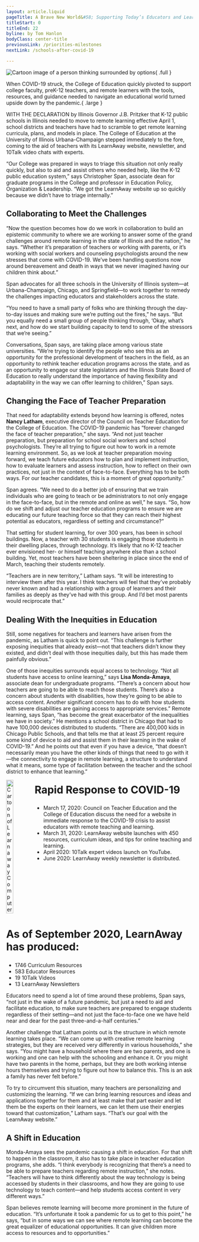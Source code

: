 ```yaml
---
layout: article.liquid
pageTitle: A Brave New World&#58; Supporting Today’s Educators and Learners
titleStart: 0
titleEnd: 22
byline: by Tom Hanlon
bodyClass: center-title
previousLink: /priorities-milestones
nextLink: /schools-after-covid-19

---
```

![Cartoon image of a person thinking surrounded by options](/img/a-brave-new-world.png){ .full }

When COVID-19 struck, the College of Education quickly pivoted to support college faculty, preK-12 teachers, and remote learners with the tools, resources, and guidance needed to navigate an educational world turned upside down by the pandemic.{ .large }

WITH THE DECLARATION by Illinois Governor J.B. Pritzker that K-12 public schools in Illinois needed to move to remote learning effective April 1, school districts and teachers have had to scramble to get remote learning curricula, plans, and models in place. The College of Education at the University of Illinois Urbana-Champaign stepped immediately to the fore, coming to the aid of teachers with its LearnAway website, newsletter, and 10Talk video chats with experts.

“Our College was prepared in ways to triage this situation not only really quickly, but also to aid and assist others who needed help, like the K-12 public education system,” says Christopher Span, associate dean for graduate programs in the College and professor in Education Policy, Organization & Leadership. “We got the LearnAway website up so quickly because we didn’t have to triage internally.”

## Collaborating to Meet the Challenges 
“Now the question becomes how do we work in collaboration to build an epistemic community to where we are working to answer some of the grand challenges around remote learning in the state of Illinois and the nation,” he says. “Whether it’s preparation of teachers or working with parents, or it’s working with social workers and counseling psychologists around the new stresses that come with COVID-19. We’ve been handling questions now around bereavement and death in ways that we never imagined having our children think about.” 

Span advocates for all three schools in the University of Illinois system—at Urbana-Champaign, Chicago, and Springfield—to work together to remedy the challenges impacting educators and stakeholders across the state. 

“You need to have a small party of folks who are thinking through the day-to-day issues and making sure we’re putting out the fires,” he says. “But you equally need a small group of people thinking through, ‘Okay, what’s next, and how do we start building capacity to tend to some of the stressors that we’re seeing.”

Conversations, Span says, are taking place among various state universities. “We’re trying to identify the people who see this as an opportunity for the professional development of teachers in the field, as an opportunity to rethink teacher education programs across the state, and as an opportunity to engage our state legislators and the Illinois State Board of Education to really understand the importance of having flexibility and adaptability in the way we can offer learning to children,” Span says.

## Changing the Face of Teacher Preparation
That need for adaptability extends beyond how learning is offered, notes **Nancy Latham**, executive director of the Council on Teacher Education for the College of Education. The COVID-19 pandemic has “forever changed the face of teacher preparation,” she says. “And not just teacher preparation, but preparation for school social workers and school psychologists. They’re all trying to figure out how to work in a remote learning environment. So, as we look at teacher preparation moving forward, we teach future educators how to plan and implement instruction, how to evaluate learners and assess instruction, how to reflect on their own practices, not just in the context of face-to-face. Everything has to be both ways. For our teacher candidates, this is a moment of great opportunity.”

Span agrees. “We need to do a better job of ensuring that we train individuals who are going to teach or be administrators to not only engage in the face-to-face, but in the remote and online as well,” he says. “So, how do we shift and adjust our teacher education programs to ensure we are educating our future teaching force so that they can reach their highest potential as educators, regardless of setting and circumstance?”

That setting for student learning, for over 300 years, has been in school buildings. Now, a teacher with 30 students is engaging those students in their dwelling places, through technology. It’s likely that no K-12 teacher ever envisioned her- or himself teaching anywhere else than a school building. Yet, most teachers have been sheltering in place since the end of March, teaching their students remotely.

“Teachers are in new territory,” Latham says. “It will be interesting to interview them after this year. I think teachers will feel that they’ve probably never known and had a relationship with a group of learners and their families as deeply as they’ve had with this group. And I’d bet most parents would reciprocate that.”

## Dealing With the Inequities in Education
Still, some negatives for teachers and learners have arisen from the pandemic, as Latham is quick to point out. “This challenge is further exposing inequities that already exist—not that teachers didn’t know they existed, and didn’t deal with those inequities daily, but this has made them painfully obvious.”

One of those inequities surrounds equal access to technology. “Not all students have access to online learning,” says **Lisa Monda-Amaya**, associate dean for undergraduate programs. “There’s a concern about how teachers are going to be able to reach those students. There’s also a concern about students with disabilities, how they’re going to be able to access content. Another significant concern has to do with how students with severe disabilities are gaining access to appropriate services.” Remote learning, says Span, “has become the great exacerbator of the inequalities we have in society.” He mentions a school district in Chicago that had to have 100,000 devices distributed to students. “There are 400,000 kids in Chicago Public Schools, and that tells me that at least 25 percent require some kind of device to aid and assist them in their learning in the wake of COVID-19.” And he points out that even if you have a device, “that doesn’t necessarily mean you have the other kinds of things that need to go with it—the connectivity to engage in remote learning, a structure to understand what it means, some type of facilitation between the teacher and the school district to enhance that learning.”

<div class="lines">
<div style="display: flex;">
<img src="/img/learn-away-computer.png" alt="Cartoon of Learnaway Computer" style="width: 25%;">
<div>
<h2 style="font-size: 2em; margin-top: 10px;">Rapid Response to COVID-19</h2>
<ul><li>March 17, 2020: Council on Teacher Education and the College of Education discuss the need for a website in immediate response to the COVID-19 crisis to assist educators with remote teaching and learning.</li>
<li>March 31, 2020: LearnAway website launches with 450 resources, curriculum ideas, and tips for online teaching and learning.</li>
<li>April 2020: 10Talk expert videos launch on YouTube.</li>
<li>June 2020: LearnAway weekly newsletter is distributed.</li>
</ul>
</div>
</div>
<h2 style="font-size: 2em;">As of September 2020, LearnAway has produced:</h2>
<ul class="stats no-bullets" style="grid-template-columns: repeat(auto-fit,340px);">
<li><span>1746</span> Curriculum Resources</li>
<li><span>583</span> Educator Resources</li>
<li><span>19</span> 10Talk Videos</li>
<li><span>13</span> LearnAway Newsletters</li>
</ul>
</div>

Educators need to spend a lot of time around these problems, Span says, “not just in the wake of a future pandemic, but just a need to aid and facilitate  education, to make sure teachers are prepared to engage students regardless of their setting—and not just the face-to-face one we have held near and dear for the past three-and-a-half centuries.”

Another challenge that Latham points out is the structure in which remote learning takes place. “We can come up with creative remote learning strategies, but they are received very differently in various households,” she says. “You might have a household where there are two parents, and one is working and one can help with the schooling and enhance it. Or you might have two parents in the home, perhaps, but they are both working intense hours themselves and trying to figure out how to balance this. This is an ask a family has never felt before.” 

To try to circumvent this situation, many teachers are personalizing and customizing the learning. “If we can bring learning resources and ideas and  applications together for them and at least make that part easier and let them be the experts on their learners, we can let them use their energies toward that customization,” Latham says. “That’s our goal with the LearnAway website.”

## A Shift in Education
Monda-Amaya sees the pandemic causing a shift in education. For that shift to happen in the classroom, it also has to take place in teacher education programs, she adds. “I think everybody is recognizing that there’s a need to be able to prepare teachers regarding remote instruction,” she notes. “Teachers will have to think differently about the way technology is being accessed by students in their classrooms, and how they are going to use technology to teach content—and help students access content in very different ways.”

Span believes remote learning will become more prominent in the future of education. “It’s unfortunate it took a pandemic for us to get to this point,” he says, “but in some ways we can see where remote learning can become the great  equalizer of educational opportunities. It can give children more access to resources and to opportunities.”